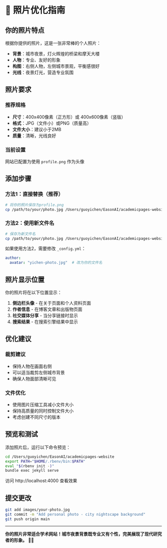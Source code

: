 # 📸 照片优化指南

## 你的照片特点

根据你提供的照片，这是一张非常棒的个人照片：
- **背景**：城市夜景，灯火辉煌的桥梁和摩天大楼
- **人物**：专业、友好的形象
- **构图**：右侧人物，左侧城市景观，平衡感很好
- **光线**：夜景灯光，营造专业氛围

## 照片要求

### 推荐规格
- **尺寸**：400x400像素（正方形）或 400x600像素（竖版）
- **格式**：JPG（文件小）或PNG（质量高）
- **文件大小**：建议小于2MB
- **质量**：清晰，光线良好

### 当前设置
网站已配置为使用 `profile.png` 作为头像

## 添加步骤

### 方法1：直接替换（推荐）
```bash
# 将你的照片保存为profile.png
cp /path/to/your/photo.jpg /Users/guoyichen/EasonAI/academicpages-website/images/profile.png
```

### 方法2：使用新文件名
```bash
# 保存为新文件名
cp /path/to/your/photo.jpg /Users/guoyichen/EasonAI/academicpages-website/images/yichen-photo.jpg
```

如果使用方法2，需要修改 `_config.yml`：
```yaml
author:
  avatar: "yichen-photo.jpg"  # 改为你的文件名
```

## 照片显示位置

你的照片将在以下位置显示：

1. **侧边栏头像** - 在关于页面和个人资料页面
2. **作者信息** - 在博客文章和出版物页面  
3. **社交媒体分享** - 当分享链接时显示
4. **搜索结果** - 在搜索引擎结果中显示

## 优化建议

### 裁剪建议
- 保持人物在画面右侧
- 可以适当裁剪左侧城市背景
- 确保人物面部清晰可见

### 文件优化
- 使用图片压缩工具减小文件大小
- 保持高质量的同时控制文件大小
- 考虑创建不同尺寸的版本

## 预览和测试

添加照片后，运行以下命令预览：

```bash
cd /Users/guoyichen/EasonAI/academicpages-website
export PATH="$HOME/.rbenv/bin:$PATH"
eval "$(rbenv init -)"
bundle exec jekyll serve
```

访问 http://localhost:4000 查看效果

## 提交更改

```bash
git add images/your-photo.jpg
git commit -m "Add personal photo - city nightscape background"
git push origin main
```

---

**你的照片非常适合学术网站！城市夜景背景既专业又有个性，完美展现了现代研究者的形象。** 🌃✨
